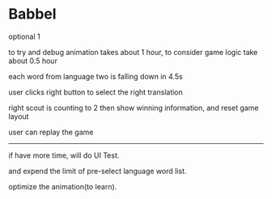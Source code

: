 # Babbel

optional 1

to try and debug animation takes about 1 hour, 
to consider game logic take about 0.5 hour

each word from language two is falling down in 4.5s

user clicks right button to select the right translation

right scout is counting to 2 then show winning information, and reset game layout 

user can replay the game

-------------------------------------------
if have more time, will do UI Test.

and expend the limit of pre-select language word list.

optimize the animation(to learn).

